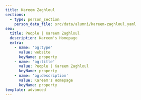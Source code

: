 ```yaml
---
title: Kareem Zaghloul
sections:
  - type: person_section
    person_data_file: src/data/alumni/kareem-zaghloul.yaml
seo:
  title: People | Kareem Zaghloul
  description: Kareem's Homepage
  extra:
    - name: 'og:type'
      value: website
      keyName: property
    - name: 'og:title'
      value: People | Kareem Zaghloul
      keyName: property
    - name: 'og:description'
      value: Kareem's Homepage
      keyName: property
template: advanced
---
```

